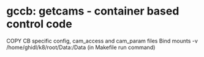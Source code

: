 # gccb: getcams - container based control code
COPY CB specific config, cam_access and cam_param files
Bind mounts -v /home/ghidl/k8/root/Data:/Data (in Makefile run command)


